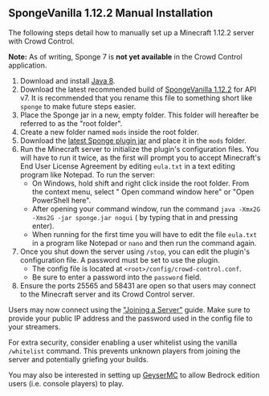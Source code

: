## SpongeVanilla 1.12.2 Manual Installation

The following steps detail how to manually set up a Minecraft 1.12.2 server with Crowd Control.

**Note:** As of writing, Sponge 7 is **not yet available** in the Crowd Control application.

1. Download and install [Java 8](https://adoptium.net/?variant=openjdk8&jvmVariant=hotspot).
2. Download the latest recommended build
   of [SpongeVanilla 1.12.2](https://www.spongepowered.org/downloads/spongevanilla?minecraft=1.12.2&offset=0)
   for API v7. It is recommended that you rename this file to something short like `sponge` to make
   future steps easier.
3. Place the Sponge jar in a new, empty folder. This folder will hereafter be referred to as the
   "root folder".
4. Create a new folder named `mods` inside the root folder.
5. Download
   the [latest Sponge plugin jar](https://github.com/qixils/minecraft-crowdcontrol/releases/latest)
   and place it in the `mods` folder.
6. Run the Minecraft server to initialize the plugin's configuration files. You will have to run it
   twice, as the first will prompt you to accept Minecraft's End User License Agreement by editing
   `eula.txt` in a text editing program like Notepad. To run the server:
    - On Windows, hold shift and right click inside the root folder. From the context menu, select "
      Open command window here" or "Open PowerShell here".
    - After opening your command window, run the
      command `java -Xmx2G -Xms2G -jar sponge.jar nogui` (
      by typing that in and pressing enter).
    - When running for the first time you will have to edit the file `eula.txt` in a program like
      Notepad or `nano` and then run the command again.
7. Once you shut down the server using `/stop`, you can edit the plugin's configuration file. A
   password must be set to use the plugin.
    - The config file is located at `<root>/config/crowd-control.conf`.
    - Be sure to enter a password into the `password` field.
8. Ensure the ports 25565 and 58431 are open so that users may connect to the Minecraft server and
   its Crowd Control server.

Users may now connect using the ["Joining a Server"](sponge_7_joining_a_server.md) guide. Make sure
to provide your public IP address and the password used in the config file to your streamers.

For extra security, consider enabling a user whitelist using the vanilla `/whitelist` command. This
prevents unknown players from joining the server and potentially griefing your builds.

You may also be interested in setting up [GeyserMC](https://geysermc.org/) to allow Bedrock edition
users (i.e. console players) to play.